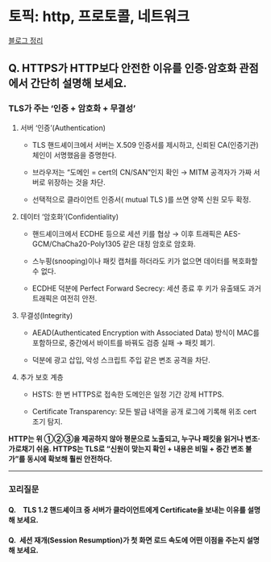 # 토픽: http, 프로토콜, 네트워크

[블로그 정리](https://yoolllog.tistory.com/49)

## Q. HTTPS가 HTTP보다 안전한 이유를 인증·암호화 관점에서 간단히 설명해 보세요.

### TLS가 주는 ‘인증 + 암호화 + 무결성’

1. 서버 ‘인증’(Authentication)

   - TLS 핸드셰이크에서 서버는 X.509 인증서를 제시하고, 신뢰된 CA(인증기관) 체인이 서명했음을 증명한다.

   - 브라우저는 “도메인 = cert의 CN/SAN”인지 확인 → MITM 공격자가 가짜 서버로 위장하는 것을 차단.

   - 선택적으로 클라이언트 인증서( mutual TLS )를 쓰면 양쪽 신원 모두 확정.

2. 데이터 ‘암호화’(Confidentiality)

   - 핸드셰이크에서 ECDHE 등으로 세션 키를 협상 → 이후 트래픽은 AES-GCM/ChaCha20-Poly1305 같은 대칭 암호로 암호화.

   - 스누핑(snooping)이나 패킷 캡처를 하더라도 키가 없으면 데이터를 복호화할 수 없다.

   - ECDHE 덕분에 Perfect Forward Secrecy: 세션 종료 후 키가 유출돼도 과거 트래픽은 여전히 안전.

3. 무결성(Integrity)

   - AEAD(Authenticated Encryption with Associated Data) 방식이 MAC를 포함하므로, 중간에서 바이트를 바꿔도 검증 실패 → 패킷 폐기.

   - 덕분에 광고 삽입, 악성 스크립트 주입 같은 변조 공격을 차단.

4. 추가 보호 계층

   - HSTS: 한 번 HTTPS로 접속한 도메인은 일정 기간 강제 HTTPS.

   - Certificate Transparency: 모든 발급 내역을 공개 로그에 기록해 위조 cert 조기 탐지.

**HTTP는 위 ①②③을 제공하지 않아 평문으로 노출되고, 누구나 패킷을 읽거나 변조·가로채기 쉬움. HTTPS는 TLS로 “신원이 맞는지 확인 + 내용은 비밀 + 중간 변조 불가”를 동시에 확보해 훨씬 안전하다.**

---

### 꼬리질문

#### Q.  TLS 1.2 핸드셰이크 중 서버가 클라이언트에게 Certificate을 보내는 이유를 설명해 보세요.

#### Q. 세션 재개(Session Resumption)가 첫 화면 로드 속도에 어떤 이점을 주는지 설명해 보세요.
